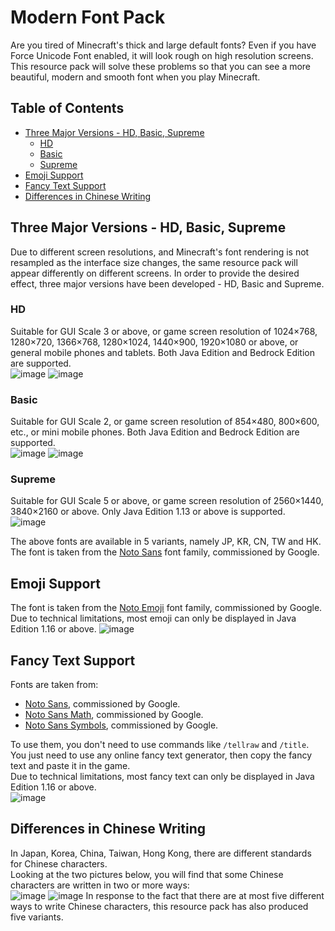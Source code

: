 # Modern Font Pack
Are you tired of Minecraft's thick and large default fonts? Even if you have Force Unicode Font enabled, it will look rough on high resolution screens. This resource pack will solve these problems so that you can see a more beautiful, modern and smooth font when you play Minecraft.  

## Table of Contents
- [Three Major Versions - HD, Basic, Supreme](#three-major-versions---hd-basic-supreme)
    - [HD](#hd)
    - [Basic](#basic)
    - [Supreme](#supreme)
- [Emoji Support](#emoji-support)
- [Fancy Text Support](#fancy-text-support)
- [Differences in Chinese Writing](#differences-in-chinese-writing)

## Three Major Versions - HD, Basic, Supreme  
Due to different screen resolutions, and Minecraft's font rendering is not resampled as the interface size changes, the same resource pack will appear differently on different screens. In order to provide the desired effect, three major versions have been developed - HD, Basic and Supreme.  

### HD
Suitable for GUI Scale 3 or above, or game screen resolution of 1024×768, 1280×720, 1366×768, 1280×1024, 1440×900, 1920×1080 or above, or general mobile phones and tablets. Both Java Edition and Bedrock Edition are supported.  
![image](https://user-images.githubusercontent.com/91775602/198916109-11b6c36d-ff2f-46d9-94e0-c01d78c2e9a4.png)
![image](https://user-images.githubusercontent.com/91775602/198916123-e00d54e1-4d05-48e2-8799-4aa879907338.png)

### Basic
Suitable for GUI Scale 2, or game screen resolution of 854×480, 800×600, etc., or mini mobile phones. Both Java Edition and Bedrock Edition are supported.  
![image](https://user-images.githubusercontent.com/91775602/198916175-7a92030a-c047-4f8e-9f13-4c375878ed98.png)
![image](https://user-images.githubusercontent.com/91775602/198916185-4d23267e-a6ef-40d8-8e94-b0d99a5384b2.png)

### Supreme
Suitable for GUI Scale 5 or above, or game screen resolution of 2560×1440, 3840×2160 or above. Only Java Edition 1.13 or above is supported.  
![image](https://user-images.githubusercontent.com/91775602/198916197-6e07c11c-cff2-4963-ad80-5f83ec2f3c92.png)

The above fonts are available in 5 variants, namely JP, KR, CN, TW and HK. The font is taken from the [Noto Sans](https://fonts.google.com/noto/specimen/Noto+Sans) font family, commissioned by Google.  

## Emoji Support
The font is taken from the [Noto Emoji](https://fonts.google.com/noto/specimen/Noto+Emoji) font family, commissioned by Google. Due to technical limitations, most emoji can only be displayed in Java Edition 1.16 or above.
![image](https://user-images.githubusercontent.com/91775602/198916278-f15ce5be-8de6-4324-a847-0c6607c89d78.png)

## Fancy Text Support
Fonts are taken from:   
- [Noto Sans](https://fonts.google.com/noto/specimen/Noto+Sans), commissioned by Google.  
- [Noto Sans Math](https://fonts.google.com/noto/specimen/Noto+Sans+Math), commissioned by Google.  
- [Noto Sans Symbols](https://fonts.google.com/noto/specimen/Noto+Sans+Symbols), commissioned by Google.  

To use them, you don't need to use commands like `/tellraw` and `/title`. You just need to use any online fancy text generator, then copy the fancy text and paste it in the game.  
Due to technical limitations, most fancy text can only be displayed in Java Edition 1.16 or above.  
![image](https://lh4.googleusercontent.com/z8BvaWHGnNPQ2bAVk4Uci5CK06skL6h4E7acGjy9R_f2jd04Rl1GELV8fLASP51CRVfHTcuRddADAihFx8AF_LjEAw1byOfvlQ6YUMEUsCoYBQ9iKS9UgOyDvi2CRMDzbw=w1280)

## Differences in Chinese Writing
In Japan, Korea, China, Taiwan, Hong Kong, there are different standards for Chinese characters.  
Looking at the two pictures below, you will find that some Chinese characters are written in two or more ways:  
![image](https://upload.wikimedia.org/wikipedia/commons/2/23/Source_Han_Sans_Version_Difference.svg)
![image](https://miro.medium.com/max/1400/1*YGfUFXuGT99nnqnthU4oAQ.gif)
In response to the fact that there are at most five different ways to write Chinese characters, this resource pack has also produced five variants.
